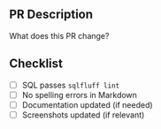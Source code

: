 ## PR Description
What does this PR change?

## Checklist
- [ ] SQL passes `sqlfluff lint`
- [ ] No spelling errors in Markdown
- [ ] Documentation updated (if needed)
- [ ] Screenshots updated (if relevant)
